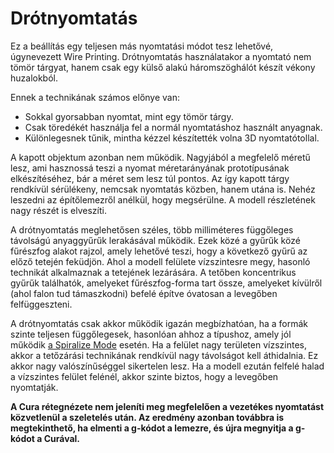 # Drótnyomtatás

Ez a beállítás egy teljesen más nyomtatási módot tesz lehetővé, úgynevezett Wire Printing. Drótnyomtatás használatakor a nyomtató nem tömör tárgyat, hanem csak egy külső alakú háromszöghálót készít vékony huzalokból.

Ennek a technikának számos előnye van:

- Sokkal gyorsabban nyomtat, mint egy tömör tárgy.
- Csak töredékét használja fel a normál nyomtatáshoz használt anyagnak.
- Különlegesnek tűnik, mintha kézzel készítették volna 3D nyomtatótollal.

A kapott objektum azonban nem működik. Nagyjából a megfelelő méretű lesz, ami hasznossá teszi a nyomat méretarányának prototípusának elkészítéséhez, bár a méret sem lesz túl pontos. Az így kapott tárgy rendkívül sérülékeny, nemcsak nyomtatás közben, hanem utána is. Nehéz leszedni az építőlemezről anélkül, hogy megsérülne. A modell részletének nagy részét is elveszíti.

A drótnyomtatás meglehetősen széles, több milliméteres függőleges távolságú anyaggyűrűk lerakásával működik. Ezek közé a gyűrűk közé fűrészfog alakot rajzol, amely lehetővé teszi, hogy a következő gyűrű az előző tetején feküdjön. Ahol a modell felülete vízszintesre megy, hasonló technikát alkalmaznak a tetejének lezárására. A tetőben koncentrikus gyűrűk találhatók, amelyeket fűrészfog-forma tart össze, amelyeket kívülről (ahol falon tud támaszkodni) befelé építve óvatosan a levegőben felfüggeszteni.

A drótnyomtatás csak akkor működik igazán megbízhatóan, ha a formák szinte teljesen függőlegesek, hasonlóan ahhoz a típushoz, amely jól működik [a Spiralize Mode](../blackmagic/magic_spiralize.md) esetén. Ha a felület nagy területen vízszintes, akkor a tetőzárási technikának rendkívül nagy távolságot kell áthidalnia. Ez akkor nagy valószínűséggel sikertelen lesz. Ha a modell ezután felfelé halad a vízszintes felület felénél, akkor szinte biztos, hogy a levegőben nyomtatják.

**A Cura rétegnézete nem jeleníti meg megfelelően a vezetékes nyomtatást közvetlenül a szeletelés után. Az eredmény azonban továbbra is megtekinthető, ha elmenti a g-kódot a lemezre, és újra megnyitja a g-kódot a Curával.**
